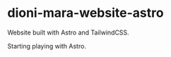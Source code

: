 # dioni-mara-website-astro

Website built with Astro and TailwindCSS.

Starting playing with Astro.
